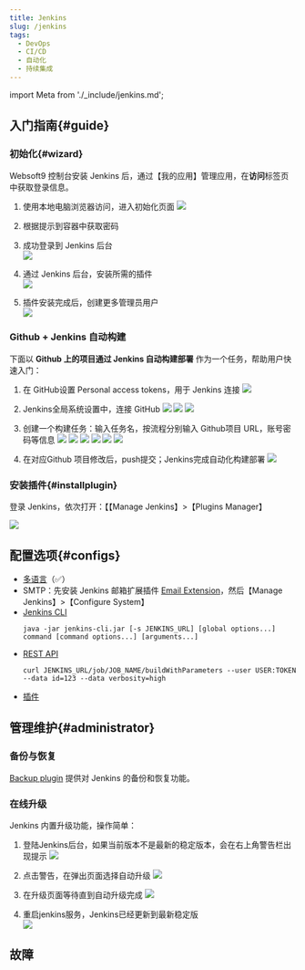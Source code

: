 ```yaml
---
title: Jenkins
slug: /jenkins
tags:
  - DevOps
  - CI/CD
  - 自动化
  - 持续集成
---
```


import Meta from './_include/jenkins.md';

<Meta name="meta" />

## 入门指南{#guide}

### 初始化{#wizard}

Websoft9 控制台安装 Jenkins 后，通过【我的应用】管理应用，在**访问**标签页中获取登录信息。  

1. 使用本地电脑浏览器访问，进入初始化页面
   ![](https://libs.websoft9.com/Websoft9/DocsPicture/zh/jenkins/jenkins-installstart-websoft9.png)

2. 根据提示到容器中获取密码

3. 成功登录到 Jenkins 后台  
   ![](https://libs.websoft9.com/Websoft9/DocsPicture/zh/jenkins/jenkins-installcustomer-websoft9.png)

4. 通过 Jenkins 后台，安装所需的插件  
   ![](https://libs.websoft9.com/Websoft9/DocsPicture/zh/jenkins/jenkins-installing-websoft9.png)

5. 插件安装完成后，创建更多管理员用户  
   ![](https://libs.websoft9.com/Websoft9/DocsPicture/zh/jenkins/jenkins-installusers-websoft9.png)


### Github + Jenkins 自动构建

下面以 **Github 上的项目通过 Jenkins 自动构建部署** 作为一个任务，帮助用户快速入门：

1. 在 GitHub设置 Personal access tokens，用于 Jenkins 连接
  ![](https://libs.websoft9.com/Websoft9/DocsPicture/zh/jenkins/jenkins-wizard2-websoft9.png)

2. Jenkins全局系统设置中，连接 GitHub
  ![](https://libs.websoft9.com/Websoft9/DocsPicture/zh/jenkins/jenkins-wizard3-websoft9.png)
  ![](https://libs.websoft9.com/Websoft9/DocsPicture/zh/jenkins/jenkins-wizard4-websoft9.png)
  ![](https://libs.websoft9.com/Websoft9/DocsPicture/zh/jenkins/jenkins-wizard5-websoft9.png)

3. 创建一个构建任务：输入任务名，按流程分别输入 Github项目 URL，账号密码等信息
  ![](https://libs.websoft9.com/Websoft9/DocsPicture/zh/jenkins/jenkins-wizard6-websoft9.png)
  ![](https://libs.websoft9.com/Websoft9/DocsPicture/zh/jenkins/jenkins-wizard7-websoft9.png)
  ![](https://libs.websoft9.com/Websoft9/DocsPicture/zh/jenkins/jenkins-wizard8-websoft9.png)
  ![](https://libs.websoft9.com/Websoft9/DocsPicture/zh/jenkins/jenkins-wizard9-websoft9.png)
  ![](https://libs.websoft9.com/Websoft9/DocsPicture/zh/jenkins/jenkins-wizard10-websoft9.png)
  ![](https://libs.websoft9.com/Websoft9/DocsPicture/zh/jenkins/jenkins-wizard11-websoft9.png)

4. 在对应Github 项目修改后，push提交；Jenkins完成自动化构建部署
  ![](https://libs.websoft9.com/Websoft9/DocsPicture/zh/jenkins/jenkins-wizard12-websoft9.png)

### 安装插件{#installplugin}

登录 Jenkins，依次打开：【【Manage Jenkins】>【Plugins Manager】

  ![](https://libs.websoft9.com/Websoft9/DocsPicture/zh/jenkins/jenkins_installemailplugin-websoft9.png)

## 配置选项{#configs}

- [多语言]((https://www.jenkins.io/doc/book/using/using-local-language/))（✅）
- SMTP：先安装 Jenkins 邮箱扩展插件 [Email Extension](https://plugins.jenkins.io/email-ext/)，然后【Manage Jenkins】>【Configure System】
- [Jenkins CLI](https://www.jenkins.io/zh/doc/book/managing/cli/) 
   ```
   java -jar jenkins-cli.jar [-s JENKINS_URL] [global options...] command [command options...] [arguments...]
   ```
- [REST API](https://www.jenkins.io/doc/book/using/remote-access-api/) 
   ```
   curl JENKINS_URL/job/JOB_NAME/buildWithParameters --user USER:TOKEN --data id=123 --data verbosity=high
   ```
- [插件](../jenkins#installplugin)

## 管理维护{#administrator}

### 备份与恢复

[Backup plugin](https://plugins.jenkins.io/backup/) 提供对 Jenkins 的备份和恢复功能。  

### 在线升级

Jenkins 内置升级功能，操作简单：

1. 登陆Jenkins后台，如果当前版本不是最新的稳定版本，会在右上角警告栏出现提示
   ![](https://libs.websoft9.com/Websoft9/DocsPicture/zh/jenkins/jenkins-warning-websoft9.png)

2. 点击警告，在弹出页面选择自动升级
   ![](https://libs.websoft9.com/Websoft9/DocsPicture/zh/jenkins/jenkins-selectauto-websoft9.png)

3. 在升级页面等待直到自动升级完成
   ![](https://libs.websoft9.com/Websoft9/DocsPicture/zh/jenkins/jenkins-autoupdate-websoft9.png)

4. 重启jenkins服务，Jenkins已经更新到最新稳定版  
   ![](https://libs.websoft9.com/Websoft9/DocsPicture/zh/jenkins/jenkins-updatecok-websoft9.png)


## 故障